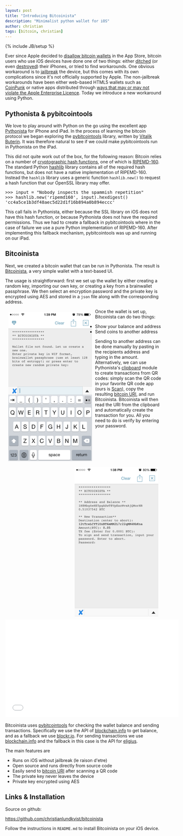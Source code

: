 ```yaml
---
layout: post
title: "Introducing Bitcoinista"
description: "Minimalist python wallet for iOS"
author: christian
tags: [bitcoin, christian]
---
```

{% include JB/setup %}

Ever since Apple decided to [disallow bitcoin wallets][dlytech] in the App
Store, bitcoin users who use iOS devices have done one of two things: either
[ditched][bbg] (or even [destroyed][forbes]) their iPhones, or tried to find
workarounds. One obvious workaround is to [jailbreak][] the device, but this
comes with its own complications since it's not officially supported by Apple.
The non-jailbreak workarounds have been either web-based HTML5 wallets such as
[CoinPunk][] or native apps distributed through [ways that may or may not
violate the Apple Enterprise Licence][coindesk].  Today we introduce a new
workaround using Python.

<!-- more -->

## Pythonista & pybitcointools ##

We love to play around with Python on the go using the excellent app
[Pythonista][omz] for iPhone and iPad. In the process of learning the bitcoin
protocol we began exploring the [pybitcointools][pybtc] library, written
by [Vitalik Buterin][vitalik]. It was therefore natural to see if we could make
pybitcointools run in Pythonista on the iPad.

This did not quite work out of the box, for the following reason: Bitcoin relies
on a number of [cryptographic hash functions][hashwiki], one of which is
[RIPEMD-160][ripemd]. The standard Python [hashlib][] library contains all of
the required hash functions, but does not have a native implementation of
RIPEMD-160. Instead the `hashlib` library uses a generic function `hashlib.new()`
to request a hash function that our OpenSSL library may offer.

<pre>
>>> input = "Nobody inspects the spammish repetition"
>>> hashlib.new('ripemd160', input).hexdigest()
'cc4a5ce1b3df48aec5d22d1f16b894a0b894eccc'
</pre>

This call fails in Pythonista, either because the SSL library on iOS does not
have this hash function, or because Pythonista does not have the required
permissions. Thus we had to create a fallback in pybitcointools where in the
case of failure we use a pure Python implementation of RIPEMD-160. After
implementing this fallback mechanism, pybitcointools was up and running on our
iPad.

## Bitcoinista ##

Next, we created a bitcoin wallet that can be run in Pythonista. The result is
[Bitcoinista][github], a very simple wallet with a text-based UI.

The usage is straightforward: first we set up the wallet by either creating a
random key, importing our own key, or creating a key from a brainwallet
passphrase. We then select an encryption password and the private key is
encrypted using AES and stored in a `json` file along with the corresponding
address.

<img style="float:left; width: 270px; padding:10px" src="/assets/images/bitcoinista_setup.png" alt=""/>
<img style="float:right; width: 270px; padding:10px" src="/assets/images/bitcoinista_send.png" alt=""/>

Once the wallet is set up, Bitcoinista can do two things:

* Show your balance and address
* Send coins to another address

Sending to another address can be done manually by pasting in the recipients
address and typing in the amount. Alternatively, we can use Pythonista's
[clipboard][] module to create transactions from QR codes: simply scan the QR code
in your favorite QR code app (ours is [Scan][scan]), copy the resulting [bitcoin
URI][btcuri], and run Bitcoinista. Bitcoinista will then read the URI from the
clipboard and automatically create the transaction for you. All you need to do
is verify by entering your password.

<iframe width="560" height="315" src="//www.youtube.com/embed/JBRK0YJYMck" frameborder="0" allowfullscreen></iframe>

Bitcoinista uses [pybitcointools][pybtc] for checking the wallet balance and
sending transactions. Specifically we use the API of [blockchain.info][bci] to
get balance, and as a fallback we use [blockr.io][brio]. For sending
transactions we use [blockchain.info][bci] and the fallback in this case is the
API for [eligius][].

The main features are

* Runs on iOS without jailbreak (le raison d'etre)
* Open source and runs directly from source code
* Easily send to [bitcoin URI][btcuri] after scanning a QR code
* The private key never leaves the device
* Private key encrypted using AES

## Links & Installation ##

Source on github:

<https://github.com/christianlundkvist/bitcoinista>

Follow the instructions in `README.md` to install Bitcoinista on your iOS
device.


[dlytech]: http://www.dailytech.com/article.aspx?newsid=34287
[bbg]: http://www.bloomberg.com/news/2014-02-07/apple-bitcoin-rift-has-currency-s-fans-ditching-iphones.html
[forbes]: http://www.forbes.com/sites/kashmirhill/2014/02/07/bitcoin-lovers-destroy-iphones-after-apple-pulls-blockchain-wallet-app/
[coinpunk]: https://coinpunk.com
[coindesk]: http://www.coindesk.com/coc-ios-bitcoin-wallet-apple/
[omz]: http://omz-software.com/pythonista/index.html
[pybtc]: https://github.com/vbuterin/pybitcointools
[ripemd]: https://en.wikipedia.org/wiki/RIPEMD
[github]: https://github.com/christianlundkvist/bitcoinista
[scan]: https://itunes.apple.com/us/app/scan-qr-code-barcode-reader/id411206394?mt=8
[btcuri]: https://github.com/bitcoin/bips/blob/master/bip-0021.mediawiki
[bci]: https://blockchain.info
[brio]: https://blockr.io
[eligius]: http://eligius.st/~wizkid057/newstats/pushtxn.php
[jailbreak]: https://en.wikipedia.org/wiki/IOS_jailbreaking
[hashlib]: https://docs.python.org/2/library/hashlib.html
[hashwiki]: https://en.wikipedia.org/wiki/Cryptographic_hash_function
[vitalik]: http://vitalik.ca
[clipboard]: http://omz-software.com/pythonista/docs/ios/clipboard.html

[img1]: /assets/images/bitcoinista_send.png
[img2]: /assets/images/bitcoinista_setup.png
